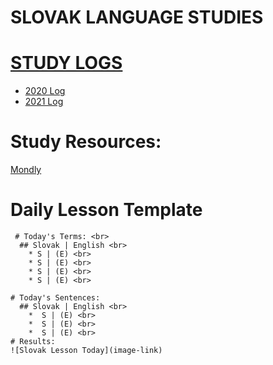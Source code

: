 # SLOVAK LANGUAGE STUDIES 

# [STUDY LOGS](https://github.com/EO4wellness/T-I-L/tree/main/polyglot/eslovaco/study-logs)
* [2020 Log](https://github.com/EO4wellness/T-I-L/blob/main/polyglot/eslovaco/study-logs/2020_log.md)
* [2021 Log](https://github.com/EO4wellness/T-I-L/blob/main/polyglot/eslovaco/study-logs/2021_log.md)

# Study Resources:
[Mondly](https://app.mondly.com/) 

# Daily Lesson Template 

     # Today's Terms: <br>
      ## Slovak | English <br>
        * S | (E) <br>
        * S | (E) <br>
        * S | (E) <br> 
        * S | (E) <br>
        
    # Today's Sentences:
      ## Slovak | English <br>
        *  S | (E) <br>
        *  S | (E) <br> 
        *  S | (E) <br>
    # Results: 
    ![Slovak Lesson Today](image-link)
        
  


